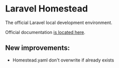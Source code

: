 # Laravel Homestead

The official Laravel local development environment.

Official documentation [is located here](http://laravel.com/docs/homestead?version=4.2).

## New improvements:
- Homestead.yaml don't overwrite if already exists
